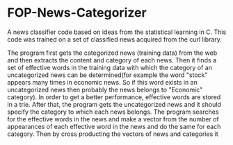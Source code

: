 # FOP-News-Categorizer

A news classifier code based on ideas from the statistical learning in C. This code was trained
on a set of classified news acquired from the curl library.

The program first gets the categorized news (training data) from the web and then extracts the content and category of each news. Then it finds a set of effective words in the training data with which the category of an uncategorized news can be determined(for example the word "stock" appears many times in economic news. So if this word exists in an uncategorized news then probably the news belongs to "Economic" category). In order to get a better performance, effective words are stored in a trie. After that, the program gets the uncategorized news and it should specify the category to which each news belongs. The program searches for the effective words in the news and make a vector from the number of appearances of each effective word in the news and do the same for each category. Then by cross producting the vectors of news and categories it 



